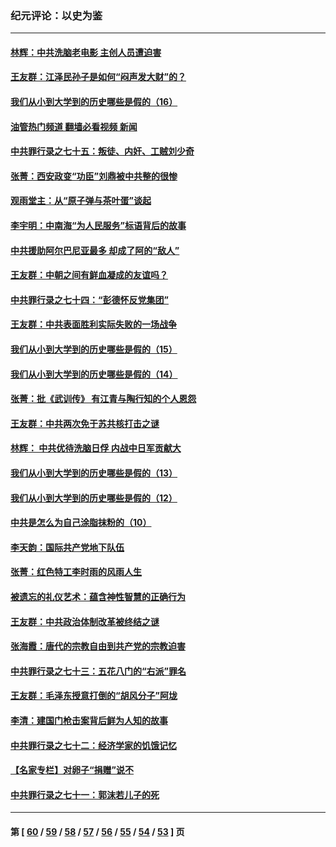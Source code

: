 ### 纪元评论：以史为鉴
---
#### [林辉：中共洗脑老电影 主创人员遭迫害](../../pages/nsc1028/n13699437.md?04090330) 
#### [王友群：江泽民孙子是如何“闷声发大财”的？](../../pages/nsc1028/n13693213.md?04090330) 
#### [我们从小到大学到的历史哪些是假的（16）](../../pages/nsc1028/n13692503.md?04090330) 
#### [油管热门频道 翻墙必看视频 新闻](ok?04090330)
#### [中共罪行录之七十五：叛徒、内奸、工贼刘少奇](../../pages/nsc1028/n13688599.md?04090330) 
#### [张菁：西安政变“功臣”刘鼎被中共整的很惨](../../pages/nsc1028/n13679371.md?04090330) 
#### [观雨堂主：从“原子弹与茶叶蛋”谈起](../../pages/nsc1028/n13677405.md?04090330) 
#### [李宇明：中南海“为人民服务”标语背后的故事](../../pages/nsc1028/n13677266.md?04090330) 
#### [中共援助阿尔巴尼亚最多 却成了阿的“敌人”](../../pages/nsc1028/n13675049.md?04090330) 
#### [王友群：中朝之间有鲜血凝成的友谊吗？](../../pages/nsc1028/n13660401.md?04090330) 
#### [中共罪行录之七十四：“彭德怀反党集团”](../../pages/nsc1028/n13655741.md?04090330) 
#### [王友群：中共表面胜利实际失败的一场战争](../../pages/nsc1028/n13643934.md?04090330) 
#### [我们从小到大学到的历史哪些是假的（15）](../../pages/nsc1028/n13632791.md?04090330) 
#### [我们从小到大学到的历史哪些是假的（14）](../../pages/nsc1028/n13630207.md?04090330) 
#### [张菁：批《武训传》 有江青与陶行知的个人恩怨](../../pages/nsc1028/n13629055.md?04090330) 
#### [王友群：中共两次免于苏共核打击之谜](../../pages/nsc1028/n13624529.md?04090330) 
#### [林辉： 中共优待洗脑日俘 内战中日军贡献大](../../pages/nsc1028/n13624644.md?04090330) 
#### [我们从小到大学到的历史哪些是假的（13）](../../pages/nsc1028/n13623863.md?04090330) 
#### [我们从小到大学到的历史哪些是假的（12）](../../pages/nsc1028/n13619491.md?04090330) 
#### [中共是怎么为自己涂脂抹粉的（10）](../../pages/nsc1028/n13615970.md?04090330) 
#### [李天韵：国际共产党地下队伍](../../pages/nsc1028/n13611808.md?04090330) 
#### [张菁：红色特工李时雨的风雨人生](../../pages/nsc1028/n13609187.md?04090330) 
#### [被遗忘的礼仪艺术：蕴含神性智慧的正确行为](../../pages/nsc1028/n13607119.md?04090330) 
#### [王友群：中共政治体制改革被终结之谜](../../pages/nsc1028/n13606004.md?04090330) 
#### [张海霞：唐代的宗教自由到共产党的宗教迫害](../../pages/nsc1028/n13604693.md?04090330) 
#### [中共罪行录之七十三：五花八门的“右派”罪名](../../pages/nsc1028/n13598550.md?04090330) 
#### [王友群：毛泽东授意打倒的“胡风分子”阿垅](../../pages/nsc1028/n13592541.md?04090330) 
#### [李清：建国门枪击案背后鲜为人知的故事](../../pages/nsc1028/n13589079.md?04090330) 
#### [中共罪行录之七十二：经济学家的饥饿记忆](../../pages/nsc1028/n13586930.md?04090330) 
#### [【名家专栏】对卵子“捐赠”说不](../../pages/nsc1028/n13581506.md?04090330) 
#### [中共罪行录之七十一：郭沫若儿子的死](../../pages/nsc1028/n13583779.md?04090330) 

---
#### 第 [ [60](./60.md?04090330) / [59](./59.md?04090330) / [58](./58.md?04090330) / [57](./57.md?04090330) / [56](./56.md?04090330) / [55](./55.md?04090330) / [54](./54.md?04090330) / [53](./53.md?04090330) ] 页

